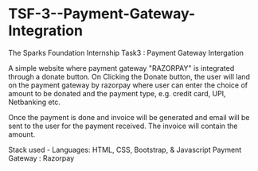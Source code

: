 # TSF-3--Payment-Gateway-Integration
The Sparks Foundation Internship Task3 : Payment Gateway Intergation 

A simple website where payment gateway "RAZORPAY" is integrated through a donate button. 
On Clicking the Donate button, the user will land on the payment gateway by razorpay where
user can enter the choice of amount to be donated and the payment type, e.g. credit card, UPI, Netbanking etc.

Once the payment is done and invoice will be generated and email will be sent to the user for the payment received.
The invoice will contain the amount.

Stack used - Languages: HTML, CSS, Bootstrap, &amp; Javascript 
Payment Gateway : Razorpay
